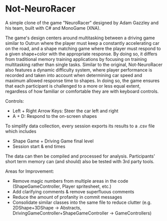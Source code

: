 # Not-NeuroRacer

A simple clone of the game "NeuroRacer" designed by Adam Gazzley and his team, built with C# and MonoGame (XNA). 

The game's design centers around multitasking between a driving game similar to Outrun where the player must keep a constantly accelerating car on the road, and a shape matching game where the player must respond to a given shape+color with the appropriate response. By doing so, it differs from traditional memory training applications by focusing on training multitasking rather than single tasks. Similar to the original, Not-NeuroRacer also features a dynamic difficulty system, where player performance is recorded and taken into account when determining car speed and maximum allowed response time to shapes. In doing so, the game ensures that each participant is challenged to a more or less equal extent, regardless of how familiar or comfortable they are with keyboard controls.

Controls:
- Left + Right Arrow Keys: Steer the car left and right
- A + D: Respond to the on-screen shapes

To simplify data collection, every session exports its results to a .csv file which includes
- Shape Game + Driving Game final level
- Session start & end times

The data can then be compiled and processed for analysis. Participants' short term memory can (and should) also be tested with 3rd party tools.

Areas for Improvement:
- Remove magic numbers from multiple areas in the code (ShapeGameController, Player spritesheet, etc.)
- Add clarifying comments & remove superfluous comments
- Reduce the amount of profanity in commit messages
- Consolidate similar classes into the same file to reduce clutter (e.g. 2DShape+3DShape -> Abstracts, DrivingGameController+ShapeGameController -> GameControllers)
